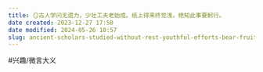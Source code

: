 ```yaml
---
title: 🪞古人学问无遗力，少壮工夫老始成。纸上得来终觉浅，绝知此事要躬行。
date created: 2023-12-27 17:50
date modified: 2024-05-26 10:57
slug: ancient-scholars-studied-without-rest-youthful-efforts-bear-fruit-in-old-age-knowledge-from-books-feels-inadequate-real-understanding-comes-from-practice
---
```


#兴趣/微言大义
